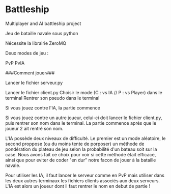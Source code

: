 # Battleship
Multiplayer and AI battleship project

Jeu de bataille navale sous python


Nécessite la librairie ZeroMQ

Deux modes de jeu : 

PvP
PvIA

###Comment jouer###

Lancer le fichier serveur.py

Lancer le fichier client.py
Choisir le mode (C : vs IA // P : vs Player) dans le terminal
Rentrer son pseudo dans le terminal

Si vous jouez contre l'IA, la partie commence

Si vous jouez contre un autre joueur, celui-ci doit lancer le fichier client.py, puis rentrer son nom dans le terminal. La partie commence après que le joueur 2 ait rentré son nom.

L'IA possède deux niveaux de difficulté. Le premier est un mode aléatoire, le second proppose (ou du moins tente de porposer) un méthode de pondération du plateau de jeu selon la probabilité d'un bateau soit sur la case. Nous avons fait ce choix pour voir si cette méthode était efficace, ainsi que pour eviter de coder "en dur" notre facon de jouer à la bataille navale.

Pour utiliser les IA, il faut lancer le serveur comme en PvP mais utiliser dans les deux autres terminaux les fichiers clients associés aux deux serveurs. L'IA est alors un joueur dont il faut rentrer le nom en debut de partie !


